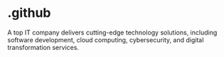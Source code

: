 # .github
A top IT company delivers cutting-edge technology solutions, including software development, cloud computing, cybersecurity, and digital transformation services.

